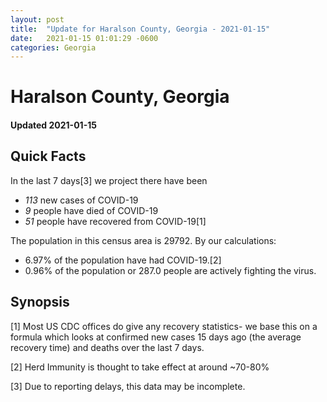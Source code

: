 ```yaml
---
layout: post
title:  "Update for Haralson County, Georgia - 2021-01-15"
date:   2021-01-15 01:01:29 -0600
categories: Georgia
---
```


# Haralson County, Georgia
#### Updated 2021-01-15

## Quick Facts

In the last 7 days[3] we project there have been
- *113* new cases of COVID-19
- *9* people have died of COVID-19
- *51* people have recovered from COVID-19[1]

The population in this census area is 29792. By our calculations:
- 6.97% of the population have had COVID-19.[2]
- 0.96% of the population or 287.0 people are actively fighting the virus.

## Synopsis




[1] Most US CDC offices do give any recovery statistics- we base this on a formula which looks at confirmed new cases
15 days ago (the average recovery time) and deaths over the last 7 days.

[2] Herd Immunity is thought to take effect at around ~70-80%

[3] Due to reporting delays, this data may be incomplete.
 
    